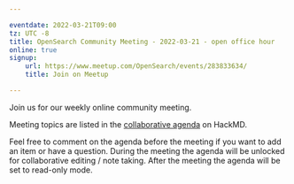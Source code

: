 ```yaml
---

eventdate: 2022-03-21T09:00
tz: UTC -8
title: OpenSearch Community Meeting - 2022-03-21 - open office hour
online: true
signup:
    url: https://www.meetup.com/OpenSearch/events/283833634/
    title: Join on Meetup

---
```


Join us for our weekly online community meeting.

Meeting topics are listed in the [collaborative agenda](https://hackmd.io/@HmdZWaVnQU6M8icdvC5TwQ/SJR3tvekq) on HackMD.

Feel free to comment on the agenda before the meeting if you want to add an item or have a question.
During the meeting the agenda will be unlocked for collaborative editing / note taking. After the meeting the agenda will be set to read-only mode.
